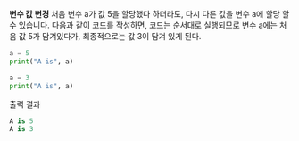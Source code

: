 **변수 값 변경**
처음 변수 a가 값 5을 할당했다 하더라도, 다시 다른 값을 변수 a에 할당 할 수 있습니다. 다음과 같이 코드를 작성하면, 코드는 순서대로 실행되므로 변수 a에는 처음 값 5가 담겨있다가, 최종적으로는 값 3이 담겨 있게 된다.

```python
a = 5
print("A is", a)

a = 3
print("A is", a)
```
출력 결과
```python
A is 5
A is 3
```